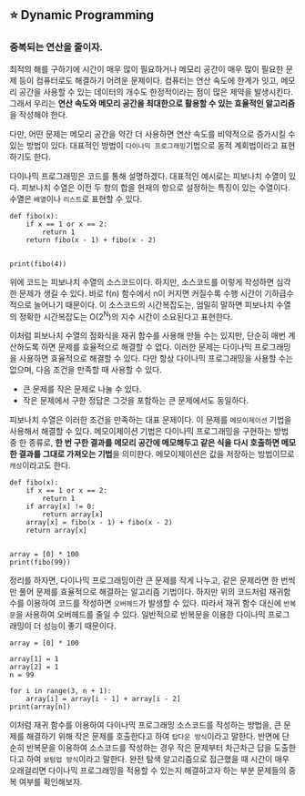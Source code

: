 ## :star: Dynamic Programming

### 중복되는 연산을 줄이자.

최적의 해를 구하기에 시간이 매우 많이 필요하거나 메모리 공간이 매우 많이 필요한 문제 등이 컴퓨터로도 해결하기 어려운 문제이다. 컴퓨터는 연산 속도에 한계가 잇고, 메모리 공간을 사용할 수 있는 데이터의 개수도 한정적이라는 점이 많은 제약을 발생시킨다. 그래서 우리는 **연산 속도와 메모리 공간을 최대한으로 활용할 수 있는 효율적인 알고리즘**을 작성해야 한다.

다만, 어떤 문제는 메모리 공간을 약간 더 사용하면 연산 속도를 비약적으로 증가시킬 수 있는 방법이 있다. 대표적인 방법이 `다이나믹 프로그래밍`기법으로 동적 계회법이라고 표현하기도 한다.

다이나믹 프로그래밍은 코드를 통해 설명하겠다. 대표적인 예시로는 피보나치 수열이 있다. 피보나치 수열은 이전 두 항의 합을 현재의 항으로 설정하는 특징이 있는 수열이다. 수열은 `배열`이나 `리스트`로 표현할 수 있다.

```
def fibo(x):
    if x == 1 or x == 2:
        return 1
    return fibo(x - 1) + fibo(x - 2)


print(fibo(4))
```

위에 코드는 피보나치 수열의 소스코드이다. 하지만, 소스코드를 이렇게 작성하면 심각한 문제가 생길 수 있다. 바로 f(n) 함수에서 n이 커지면 커질수록 수행 시간이 기하급수적으로 늘어나기 때문이다. 이 소스코드의 시간복잡도는, 엄밀히 말하면 피보나치 수열의 정확한 시간복잡도는 O(2<sup>N</sup>)의 지수 시간이 소요된다고 표현한다.

이처럼 피보나치 수열의 점화식을 재귀 함수를 사용해 만들 수는 있지만, 단순히 매번 계산하도록 하면 문제를 효율적으로 해결할 수 없다. 이러한 문제는 다이나믹 프로그래밍을 사용하면 효율적으로 해결할 수 있다. 다만 항상 다이나믹 프로그래밍을 사용할 수는 없으며, 다음 조건을 만족할 때 사용할 수 있다.

- 큰 문제를 작은 문제로 나눌 수 있다.
- 작은 문제에서 구한 정답은 그것을 포함하는 큰 문제에서도 동일하다.

피보나치 수열은 이러한 조건을 만족하는 대표 문제이다. 이 문제를 `메모이제이션` 기법을 사용해서 해결할 수 있다. 메모이제이션 기법은 다이나믹 프로그래밍을 구현하는 방법 중 한 종류로, **한 번 구한 결과를 메모리 공간에 메모해두고 같은 식을 다시 호출하면 메모한 결과를 그대로 가져오는 기법**을 의미한다. 메모이제이션은 값을 저장하는 방법이므로 `캐싱`이라고도 한다.

```
def fibo(x):
    if x == 1 or x == 2:
        return 1
    if array[x] != 0:
        return array[x]
    array[x] = fibo(x - 1) + fibo(x - 2)
    return array[x]


array = [0] * 100
print(fibo(99))
```

정리를 하자면, 다이나믹 프로그래밍이란 큰 문제를 작게 나누고, 같은 문제라면 한 번씩만 풀어 문제를 효율적으로 해결하는 알고리즘 기법이다. 하지만 위의 코드처럼 재귀함수를 이용하여 코드를 작성하면 `오버헤드`가 발생할 수 있다. 따라서 재귀 함수 대신에 `반복문`을 사용하여 오버헤드를 줄일 수 있다. 일반적으로 반복문을 이용한 다이나믹 프로그래밍이 더 성능이 좋기 때문이다.

```
array = [0] * 100

array[1] = 1
array[2] = 1
n = 99

for i in range(3, n + 1):
    array[i] = array[i - 1] + array[i - 2]
print(array[n])
```

이처럼 재귀 함수를 이용하여 다이나믹 프로그래밍 소스코드를 작성하는 방법을, 큰 문제를 해결하기 위해 작은 문제를 호출한다고 하여 `탑다운 방식`이라고 말한다. 반면에 단순히 반복문을 이용하여 소스코드를 작성하는 경우 작은 문제부터 차근차근 답을 도출한다고 하여 `보텀업 방식`이라고 말한다. 완전 탐색 알고리즘으로 접근했을 때 시간이 매우 오래걸리면 다이나믹 프로그래밍을 적용할 수 있는지 해결하고자 하는 부분 문제들의 중복 여부를 확인해보자.